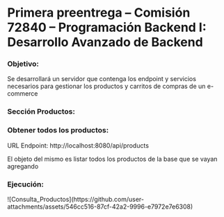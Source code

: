 <h1>
  Primera preentrega – Comisión 72840 – Programación Backend I: Desarrollo Avanzado de Backend
</h1>

<h3>Objetivo:</h3>

<p>
  Se desarrollará un servidor que contenga los endpoint y servicios necesarios para gestionar los productos y carritos de compras de un e-commerce
</p>

<h3>Sección Productos:</h3>

<h3>Obtener todos los productos:</h3>
<p>URL Endpoint: http://localhost:8080/api/products</p>
<p>El objeto del mismo es listar todos los productos de la base que se vayan agregando</p>
<h3>Ejecución:</h3>
![Consulta_Productos](https://github.com/user-attachments/assets/546cc516-87cf-42a2-9996-e7972e7e6308)
